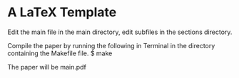 # A LaTeX Template

Edit the main file in the main directory, edit subfiles in the sections directory.

Compile the paper by running the following in Terminal in the directory containing the Makefile file.
$ make

The paper will be main.pdf
